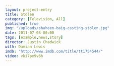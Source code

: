 ```yaml
---
layout: project-entry
title: Stolen
category: [Television, All]
published: true
img: "/uploads/shaheen-baig-casting-stolen.jpg"
date: 2011-07-03 00:00
tags: [example,news,story]
director: Justin Chadwick
with: Damian Lewis
imdb: "http://www.imdb.com/title/tt1754544/"
video: vki7px9v6h
---
```



